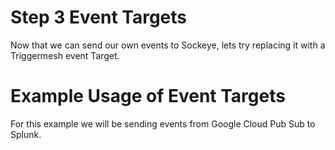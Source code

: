 # Step 3 Event Targets

Now that we can send our own events to Sockeye, lets try replacing it with a Triggermesh event Target.

# Example Usage of Event Targets

For this example we will be sending events from Google Cloud Pub Sub to Splunk.
